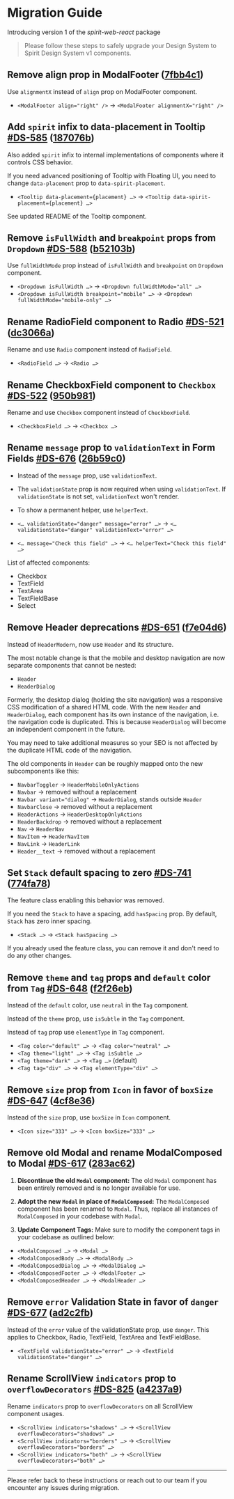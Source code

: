 # Migration Guide

Introducing version 1 of the _spirit-web-react_ package

> Please follow these steps to safely upgrade your Design System to Spirit Design System v1 components.

## Remove align prop in ModalFooter ([7fbb4c1](https://github.com/lmc-eu/spirit-design-system/commit/7fbb4c1))

Use `alignmentX` instead of `align` prop on ModalFooter component.

- `<ModalFooter align="right" />` → `<ModalFooter alignmentX="right" />`

## Add `spirit` infix to data-placement in Tooltip [#DS-585](https://jira.lmc.cz/browse/DS-585) ([187076b](https://github.com/lmc-eu/spirit-design-system/commit/187076b))

Also added `spirit` infix to internal implementations of components where it controls CSS behavior.

If you need advanced positioning of Tooltip with Floating UI, you need to change `data-placement` prop to `data-spirit-placement`.

- `<Tooltip data-placement={placement} …>` → `<Tooltip data-spirit-placement={placement} …>`

See updated README of the Tooltip component.

## Remove `isFullWidth` and `breakpoint` props from `Dropdown` [#DS-588](https://jira.lmc.cz/browse/DS-588) ([b52103b](https://github.com/lmc-eu/spirit-design-system/commit/b52103b))

Use `fullWidthMode` prop instead of `isFullWidth` and `breakpoint` on `Dropdown` component.

- `<Dropdown isFullWidth …>` → `<Dropdown fullWidthMode="all" …>`
- `<Dropdown isFullWidth breakpoint="mobile" …>` → `<Dropdown fullWidthMode="mobile-only" …>`

## Rename RadioField component to Radio [#DS-521](https://jira.lmc.cz/browse/DS-521) ([dc3066a](https://github.com/lmc-eu/spirit-design-system/commit/dc3066a))

Rename and use `Radio` component instead of `RadioField`.

- `<RadioField …>` → `<Radio …>`

## Rename CheckboxField component to `Checkbox` [#DS-522](https://jira.lmc.cz/browse/DS-522) ([950b981](https://github.com/lmc-eu/spirit-design-system/commit/950b981))

Rename and use `Checkbox` component instead of `CheckboxField`.

- `<CheckboxField …>` → `<Checkbox …>`

## Rename `message` prop to `validationText` in Form Fields [#DS-676](https://jira.lmc.cz/browse/DS-676) ([26b59c0](https://github.com/lmc-eu/spirit-design-system/commit/26b59c0))

- Instead of the `message` prop, use `validationText`.
- The `validationState` prop is now required when using `validationText`.
  If `validationState` is not set, `validationText` won't render.
- To show a permanent helper, use `helperText`.

- `<… validationState="danger" message="error" …>` → `<… validationState="danger" validationText="error" …>`
- `<… message="Check this field" …>` → `<… helperText="Check this field" …>`

List of affected components:

- Checkbox
- TextField
- TextArea
- TextFieldBase
- Select

## Remove Header deprecations [#DS-651](https://jira.lmc.cz/browse/DS-651) ([f7e04d6](https://github.com/lmc-eu/spirit-design-system/commit/f7e04d6))

Instead of `HeaderModern`, now use `Header` and its structure.

The most notable change is that the mobile and desktop navigation are now separate components that cannot be nested:

- `Header`
- `HeaderDialog`

Formerly, the desktop dialog (holding the site navigation) was a responsive CSS modification of a shared HTML code.
With the new `Header` and `HeaderDialog`, each component has its own instance of the navigation, i.e. the navigation code is duplicated.
This is because `HeaderDialog` will become an independent component in the future.

You may need to take additional measures so your SEO is not affected by the duplicate HTML code of the navigation.

The old components in `Header` can be roughly mapped onto the new subcomponents like this:

- `NavbarToggler` → `HeaderMobileOnlyActions`
- `Navbar` → removed without a replacement
- `Navbar variant="dialog"` → `HeaderDialog`, stands outside `Header`
- `NavbarClose` → removed without a replacement
- `HeaderActions` → `HeaderDesktopOnlyActions`
- `HeaderBackdrop` → removed without a replacement
- `Nav` → `HeaderNav`
- `NavItem` → `HeaderNavItem`
- `NavLink` → `HeaderLink`
- `Header__text` → removed without a replacement

## Set `Stack` default spacing to zero [#DS-741](https://jira.lmc.cz/browse/DS-741) ([774fa78](https://github.com/lmc-eu/spirit-design-system/commit/774fa78))

The feature class enabling this behavior was removed.

If you need the `Stack` to have a spacing, add `hasSpacing` prop. By default, `Stack` has zero inner spacing.

- `<Stack …>` → `<Stack hasSpacing …>`

If you already used the feature class, you can remove it and don't need to do any other changes.

## Remove `theme` and `tag` props and `default` color from `Tag` [#DS-648](https://jira.lmc.cz/browse/DS-648) ([f2f26eb](https://github.com/lmc-eu/spirit-design-system/commit/f2f26eb))

Instead of the `default` color, use `neutral` in the `Tag` component.

Instead of the `theme` prop, use `isSubtle` in the `Tag` component.

Instead of `tag` prop use `elementType` in `Tag` component.

- `<Tag color="default" …>` → `<Tag color="neutral" …>`
- `<Tag theme="light" …>` → `<Tag isSubtle …>`
- `<Tag theme="dark" …>` → `<Tag …>` (default)
- `<Tag tag="div" …>` → `<Tag elementType="div" …>`

## Remove `size` prop from `Icon` in favor of `boxSize` [#DS-647](https://jira.lmc.cz/browse/DS-647) ([4cf8e36](https://github.com/lmc-eu/spirit-design-system/commit/4cf8e36))

Instead of the `size` prop, use `boxSize` in `Icon` component.

- `<Icon size="333" …>` → `<Icon boxSize="333" …>`

## Remove old Modal and rename ModalComposed to Modal [#DS-617](https://jira.lmc.cz/browse/DS-617) ([283ac62](https://github.com/lmc-eu/spirit-design-system/commit/283ac62))

1. **Discontinue the old `Modal` component:**
   The old `Modal` component has been entirely removed and is no longer available for use.

2. **Adopt the new `Modal` in place of `ModalComposed`:**
   The `ModalComposed` component has been renamed to `Modal`.
   Thus, replace all instances of `ModalComposed` in your codebase with `Modal`.

3. **Update Component Tags:**
   Make sure to modify the component tags in your codebase as outlined below:

- `<ModalComposed …>` → `<Modal …>`
- `<ModalComposedBody …>` → `<ModalBody …>`
- `<ModalComposedDialog …>` → `<ModalDialog …>`
- `<ModalComposedFooter …>` → `<ModalFooter …>`
- `<ModalComposedHeader …>` → `<ModalHeader …>`

## Remove `error` Validation State in favor of `danger` [#DS-677](https://jira.lmc.cz/browse/DS-677) ([ad2c2fb](https://github.com/lmc-eu/spirit-design-system/commit/ad2c2fb))

Instead of the `error` value of the validationState prop, use `danger`.
This applies to Checkbox, Radio, TextField, TextArea and TextFieldBase.

- `<TextField validationState="error" …>` → `<TextField validationState="danger" …>`

## Rename ScrollView `indicators` prop to `overflowDecorators` [#DS-825](https://jira.lmc.cz/browse/DS-825) ([a4237a9](https://github.com/lmc-eu/spirit-design-system/commit/a4237a9))

Rename `indicators` prop to `overflowDecorators` on all ScrollView component usages.

- `<ScrollView indicators="shadows" …>` → `<ScrollView overflowDecorators="shadows" …>`
- `<ScrollView indicators="borders" …>` → `<ScrollView overflowDecorators="borders" …>`
- `<ScrollView indicators="both" …>` → `<ScrollView overflowDecorators="both" …>`

---

Please refer back to these instructions or reach out to our team if you encounter any issues during migration.

